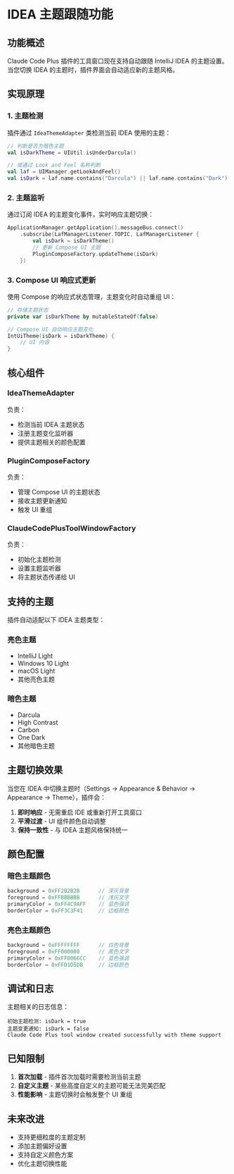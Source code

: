 # IDEA 主题跟随功能

## 功能概述

Claude Code Plus 插件的工具窗口现在支持自动跟随 IntelliJ IDEA 的主题设置。当您切换 IDEA 的主题时，插件界面会自动适应新的主题风格。

## 实现原理

### 1. 主题检测

插件通过 `IdeaThemeAdapter` 类检测当前 IDEA 使用的主题：

```kotlin
// 判断是否为暗色主题
val isDarkTheme = UIUtil.isUnderDarcula()

// 或通过 Look and Feel 名称判断
val laf = UIManager.getLookAndFeel()
val isDark = laf.name.contains("Darcula") || laf.name.contains("Dark")
```

### 2. 主题监听

通过订阅 IDEA 的主题变化事件，实时响应主题切换：

```kotlin
ApplicationManager.getApplication().messageBus.connect()
    .subscribe(LafManagerListener.TOPIC, LafManagerListener {
        val isDark = isDarkTheme()
        // 更新 Compose UI 主题
        PluginComposeFactory.updateTheme(isDark)
    })
```

### 3. Compose UI 响应式更新

使用 Compose 的响应式状态管理，主题变化时自动重组 UI：

```kotlin
// 存储主题状态
private var isDarkTheme by mutableStateOf(false)

// Compose UI 自动响应主题变化
IntUiTheme(isDark = isDarkTheme) {
    // UI 内容
}
```

## 核心组件

### IdeaThemeAdapter

负责：
- 检测当前 IDEA 主题状态
- 注册主题变化监听器
- 提供主题相关的颜色配置

### PluginComposeFactory

负责：
- 管理 Compose UI 的主题状态
- 接收主题更新通知
- 触发 UI 重组

### ClaudeCodePlusToolWindowFactory

负责：
- 初始化主题检测
- 设置主题监听器
- 将主题状态传递给 UI

## 支持的主题

插件自动适配以下 IDEA 主题类型：

### 亮色主题
- IntelliJ Light
- Windows 10 Light
- macOS Light
- 其他亮色主题

### 暗色主题
- Darcula
- High Contrast
- Carbon
- One Dark
- 其他暗色主题

## 主题切换效果

当您在 IDEA 中切换主题时（Settings → Appearance & Behavior → Appearance → Theme），插件会：

1. **即时响应** - 无需重启 IDE 或重新打开工具窗口
2. **平滑过渡** - UI 组件颜色自动调整
3. **保持一致性** - 与 IDEA 主题风格保持统一

## 颜色配置

### 暗色主题颜色
```kotlin
background = 0xFF2B2B2B      // 深灰背景
foreground = 0xFFBBBBBB      // 浅灰文字
primaryColor = 0xFF4C9AFF    // 蓝色强调
borderColor = 0xFF3C3F41     // 边框颜色
```

### 亮色主题颜色
```kotlin
background = 0xFFFFFFFF      // 白色背景
foreground = 0xFF000000      // 黑色文字
primaryColor = 0xFF0066CC    // 蓝色强调
borderColor = 0xFFD1D5DB     // 边框颜色
```

## 调试和日志

主题相关的日志信息：

```
初始主题检测: isDark = true
主题变更通知: isDark = false
Claude Code Plus tool window created successfully with theme support
```

## 已知限制

1. **首次加载** - 插件首次加载时需要检测当前主题
2. **自定义主题** - 某些高度自定义的主题可能无法完美匹配
3. **性能影响** - 主题切换时会触发整个 UI 重组

## 未来改进

- 支持更细粒度的主题定制
- 添加主题偏好设置
- 支持自定义颜色方案
- 优化主题切换性能
